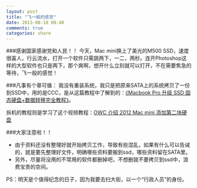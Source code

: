 ```yaml
---
layout: post
title: "飞一般的感觉"
date: 2013-08-18 00:40
comments: true
categories: share
---
```

###感谢国家感谢党和人民！！
今天，Mac mini换上了美光的M500 SSD，速度很喜人，行云流水，打开一个软件只需跳两下，一二，两秒。连开Photoshop这样的大型软件也只是两下，那个爽啊，想开什么立刻就可以打开，不在需要焦急的等待，飞一般的感觉！

###凡事有个章可循：
我没有重装系统，我只是把原来SATA上的系统拷贝了一份到SSD中，用的是CCC，是从这篇教程中了解到的：[《Macbook Pro 升级 SSD 固态硬盘+数据转移完全教程》][1]。

拆机的教程则是学习了这个视频教程：[OWC 介绍 2012 Mac mini 添加第二块硬盘][2]

###大家注意啦！！
* 由于资料还没有整理好就开始拷贝工作，导致有些混乱，如果有什么可以告诫的，就是要先整理好文件，明确哪些资料要搬到ssd，哪些资料留在SATA里。
* 另外，尽量将没用的不常用的软件都删掉吧，不想删就不要拷贝到ssd中，浪费宝贵的空间。

PS：明天是个值得纪念的日子，因为我要去扫大街，以一个“行政人员”的身份。



[1]: http://www.guomii.com/posts/27398
[2]: http://v.youku.com/v_show/id_XNDkxNjE0NDQw.html
